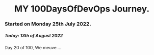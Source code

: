 <h1 align=center>
  MY 100DaysOfDevOps Journey.
</h1>

### Started on Monday 25th July 2022.
##### Today: 13th of August 2022

Day 20 of 100, We meuve....

